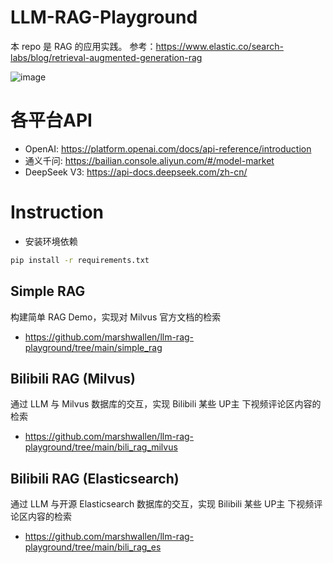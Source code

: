 # LLM-RAG-Playground
本 repo 是 RAG 的应用实践。
参考：https://www.elastic.co/search-labs/blog/retrieval-augmented-generation-rag

![image](https://www.elastic.co/search-labs/_next/image?url=https%3A%2F%2Fcdn.sanity.io%2Fimages%2Fme0ej585%2Fsearch-labs-import-testing%2F041725d7399658012a41719e1660072fb2b2e608-1260x725.png&w=1920&q=75)

# 各平台API
- OpenAI: https://platform.openai.com/docs/api-reference/introduction
- 通义千问: https://bailian.console.aliyun.com/#/model-market
- DeepSeek V3: https://api-docs.deepseek.com/zh-cn/

# Instruction
- 安装环境依赖
```sh
pip install -r requirements.txt
```

## Simple RAG
构建简单 RAG Demo，实现对 Milvus 官方文档的检索
- https://github.com/marshwallen/llm-rag-playground/tree/main/simple_rag

## Bilibili RAG (Milvus)
通过 LLM 与 Milvus 数据库的交互，实现 Bilibili 某些 UP主 下视频评论区内容的检索
- https://github.com/marshwallen/llm-rag-playground/tree/main/bili_rag_milvus

## Bilibili RAG (Elasticsearch)
通过 LLM 与开源 Elasticsearch 数据库的交互，实现 Bilibili 某些 UP主 下视频评论区内容的检索
- https://github.com/marshwallen/llm-rag-playground/tree/main/bili_rag_es


